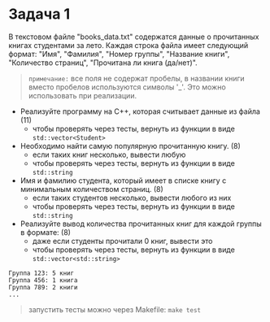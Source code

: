 # Задача 1

В текстовом файле "books_data.txt" содержатся данные о прочитанных книгах студентами за лето.
Каждая строка файла имеет следующий формат:
"Имя", "Фамилия", "Номер группы", "Название книги", "Количество страниц", "Прочитана ли книга (да/нет)".
> `примечание:` все поля не содержат пробелы, в названии книги вместо пробелов используются символы '_'. Это можно использовать при реализации.

* Реализуйте программу на C++, которая считывает данные из файла (11)
    * чтобы проверять через тесты, вернуть из функции в виде `std::vector<Student>`
* Необходимо найти самую популярную прочитанную книгу. (8)
    * если таких книг несколько, вывести любую
    * чтобы проверять через тесты, вернуть из функции в виде `std::string`
* Имя и фамилию студента, который имеет в списке книгу с минимальным количеством страниц. (8)
    * если таких студентов несколько, вывести любого из них
    * чтобы проверять через тесты, вернуть из функции в виде `std::string`
* Реализуйте вывод количества прочитанных книг для каждой группы в формате: (8)
    * даже если студенты прочитали 0 книг, вывести это
    * чтобы проверять через тесты, вернуть из функции в виде `std::vector<std::string>`

```
Группа 123: 5 книг
Группа 456: 1 книга
Группа 789: 2 книги
...
```



> запустить тесты можно через Makefile: `make test`
